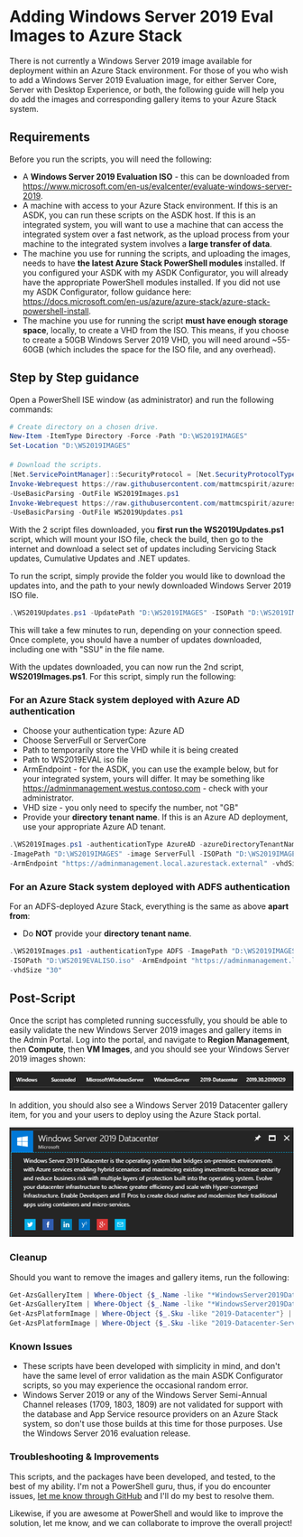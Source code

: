 Adding Windows Server 2019 Eval Images to Azure Stack
==============
There is not currently a Windows Server 2019 image available for deployment within an Azure Stack environment. For those of you who wish to add a Windows Server 2019 Evaluation image, for either Server Core, Server with Desktop Experience, or both, the following guide will help you do add the images and corresponding gallery items to your Azure Stack system.

Requirements
-----------
Before you run the scripts, you will need the following:

* A **Windows Server 2019 Evaluation ISO** - this can be downloaded from https://www.microsoft.com/en-us/evalcenter/evaluate-windows-server-2019.
* A machine with access to your Azure Stack environment. If this is an ASDK, you can run these scripts on the ASDK host. If this is an integrated system, you will want to use a machine that can access the integrated system over a fast network, as the upload process from your machine to the integrated system involves a **large transfer of data**.
* The machine you use for running the scripts, and uploading the images, needs to have **the latest Azure Stack PowerShell modules** installed. If you configured your ASDK with my ASDK Configurator, you will already have the appropriate PowerShell modules installed. If you did not use my ASDK Configurator, follow guidance here: https://docs.microsoft.com/en-us/azure/azure-stack/azure-stack-powershell-install.
* The machine you use for running the script **must have enough storage space**, locally, to create a VHD from the ISO. This means, if you choose to create a 50GB Windows Server 2019 VHD, you will need around ~55-60GB (which includes the space for the ISO file, and any overhead).

Step by Step guidance
-----------
Open a PowerShell ISE window (as administrator) and run the following commands:

```powershell
# Create directory on a chosen drive.
New-Item -ItemType Directory -Force -Path "D:\WS2019IMAGES"
Set-Location "D:\WS2019IMAGES"

# Download the scripts.
[Net.ServicePointManager]::SecurityProtocol = [Net.SecurityProtocolType]::Tls12
Invoke-Webrequest https://raw.githubusercontent.com/mattmcspirit/azurestack/master/deployment/packages/WindowsServer/AddWS2019/WS2019Images.ps1 `
-UseBasicParsing -OutFile WS2019Images.ps1
Invoke-Webrequest https://raw.githubusercontent.com/mattmcspirit/azurestack/master/deployment/packages/WindowsServer/AddWS2019/WS2019Updates.ps1 `
-UseBasicParsing -OutFile WS2019Updates.ps1
```

With the 2 script files downloaded, you **first run the WS2019Updates.ps1** script, which will mount your ISO file, check the build, then go to the internet and download a select set of updates including Servicing Stack updates, Cumulative Updates and .NET updates.

To run the script, simply provide the folder you would like to download the updates into, and the path to your newly downloaded Windows Server 2019 ISO file.

```powershell
.\WS2019Updates.ps1 -UpdatePath "D:\WS2019IMAGES" -ISOPath "D:\WS2019IMAGES\WS2019EVAL.iso"
```

This will take a few minutes to run, depending on your connection speed.  Once complete, you should have a number of updates downloaded, including one with "SSU" in the file name.

With the updates downloaded, you can now run the 2nd script, **WS2019Images.ps1**. For this script, simply run the following:

### For an Azure Stack system deployed with Azure AD authentication ###

* Choose your authentication type: Azure AD
* Choose ServerFull or ServerCore
* Path to temporarily store the VHD while it is being created
* Path to WS2019EVAL iso file
* ArmEndpoint - for the ASDK, you can use the example below, but for your integrated system, yours will differ. It may be something like https://adminmanagement.westus.contoso.com - check with your administrator.
* VHD size - you only need to specify the number, not "GB"
* Provide your **directory tenant name**. If this is an Azure AD deployment, use your appropriate Azure AD tenant.

```powershell
.\WS2019Images.ps1 -authenticationType AzureAD -azureDirectoryTenantName "contoso.onmicrosoft.com" `
-ImagePath "D:\WS2019IMAGES" -image ServerFull -ISOPath "D:\WS2019IMAGES\WS2019EVAL.iso" `
-ArmEndpoint "https://adminmanagement.local.azurestack.external" -vhdSize "30"
```

### For an Azure Stack system deployed with ADFS authentication ###

For an ADFS-deployed Azure Stack, everything is the same as above **apart from**:

* Do **NOT** provide your **directory tenant name**.

```powershell
.\WS2019Images.ps1 -authenticationType ADFS -ImagePath "D:\WS2019IMAGES\WS2019EVAL.iso" -image ServerFull `
-ISOPath "D:\WS2019EVALISO.iso" -ArmEndpoint "https://adminmanagement.local.azurestack.external" `
-vhdSize "30"
```

Post-Script
-----------
Once the script has completed running successfully, you should be able to easily validate the new Windows Server 2019 images and gallery items in the Admin Portal. Log into the portal, and navigate to **Region Management**, then **Compute**, then **VM Images**, and you should see your Windows Server 2019 images shown:

![WS2019Image](</deployment/offline/media/WS2019Image.png>)

In addition, you should also see a Windows Server 2019 Datacenter gallery item, for you and your users to deploy using the Azure Stack portal.

![WS2019gallery](</deployment/offline/media/WS2019gallery.png>)

### Cleanup
Should you want to remove the images and gallery items, run the following:

```powershell
Get-AzsGalleryItem | Where-Object {$_.Name -like "*WindowsServer2019Datacenter-ARM*"} | Remove-AzsGalleryItem -Confirm:$true
Get-AzsGalleryItem | Where-Object {$_.Name -like "*WindowsServer2019DatacenterServerCore-ARM*"} | Remove-AzsGalleryItem -Confirm:$true
Get-AzsPlatformImage | Where-Object {$_.Sku -like "2019-Datacenter"} | Remove-AzsPlatformImage -Confirm:$true
Get-AzsPlatformImage | Where-Object {$_.Sku -like "2019-Datacenter-Server-Core"} | Remove-AzsPlatformImage -Confirm:$true
```

### Known Issues
* These scripts have been developed with simplicity in mind, and don't have the same level of error validation as the main ASDK Configurator scripts, so you may experience the occasional random error.
* Windows Server 2019 or any of the Windows Server Semi-Annual Channel releases (1709, 1803, 1809) are not validated for support with the database and App Service resource providers on an Azure Stack system, so don't use those builds at this time for those purposes. Use the Windows Server 2016 evaluation release.

### Troubleshooting & Improvements
This scripts, and the packages have been developed, and tested, to the best of my ability.  I'm not a PowerShell guru, thus, if you do encounter issues, [let me know through GitHub](<../../issues>) and I'll do my best to resolve them.

Likewise, if you are awesome at PowerShell and would like to improve the solution, let me know, and we can collaborate to improve the overall project!
